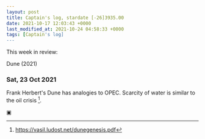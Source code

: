 ```yaml
---
layout: post
title: Captain's log, stardate [-26]3935.00
date: 2021-10-17 12:03:43 +0000
last_modified_at: 2021-10-24 04:58:33 +0000
tags: [Captain's log]
---
```


This week in review:

Dune (2021)

<!-- more -->

### Sat, 23 Oct 2021

Frank Herbert's Dune has analogies to OPEC. Scarcity of water is similar to
the oil crisis [^1]. 

▣

[^1]: <https://vasil.ludost.net/dunegenesis.pdf>
